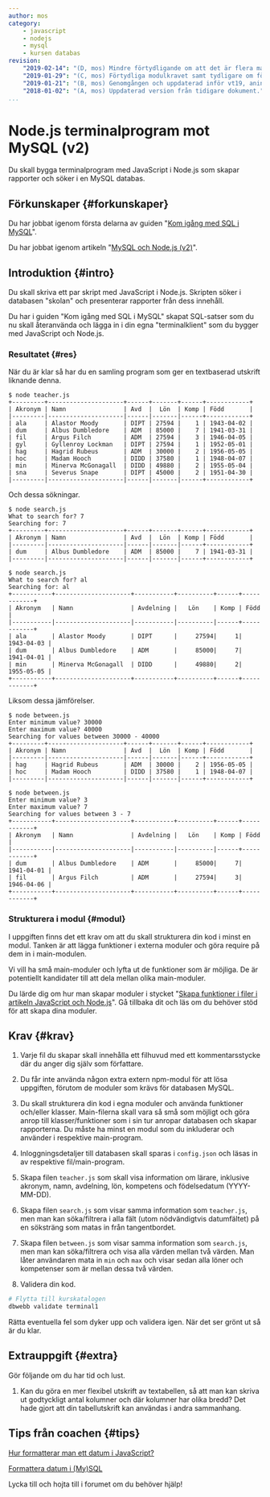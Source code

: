 ```yaml
---
author: mos
category:
    - javascript
    - nodejs
    - mysql
    - kursen databas
revision:
    "2019-02-14": "(D, mos) Mindre förtydligande om att det är flera main-program."
    "2019-01-29": "(C, mos) Förtydliga modulkravet samt tydligare om förväntade utskrifter."
    "2019-01-21": "(B, mos) Genomgången och uppdaterad inför vt19, aningen nya uppgifter."
    "2018-01-02": "(A, mos) Uppdaterad version från tidigare dokument."
...
```

Node.js terminalprogram mot MySQL (v2)
==================================

Du skall bygga terminalprogram med JavaScript i Node.js som skapar rapporter och söker i en MySQL databas.


<!--more-->



Förkunskaper {#forkunskaper}
-----------------------

Du har jobbat igenom första delarna av guiden "[Kom igång med SQL i MySQL](guide/kom-igang-med-sql-i-mysql/grunderna)".

Du har jobbat igenom artikeln "[MySQL och Node.js (v2)](kunskap/mysql-och-nodejs-v2)".



Introduktion {#intro}
-----------------------

Du skall skriva ett par skript med JavaScript i Node.js. Skripten söker i databasen "skolan" och presenterar rapporter från dess innehåll.

Du har i guiden "Kom igång med SQL i MySQL" skapat SQL-satser som du nu skall återanvända och lägga in i din egna "terminalklient" som du bygger med JavaScript och Node.js.



### Resultatet {#res}

När du är klar så har du en samling program som ger en textbaserad utskrift liknande denna.

```text
$ node teacher.js
+---------+---------------------+------+-------+------+------------+
| Akronym | Namn                | Avd  |  Lön  | Komp | Född       |
|---------|---------------------|------|-------|------+------------+
| ala     | Alastor Moody       | DIPT | 27594 |    1 | 1943-04-02 |
| dum     | Albus Dumbledore    | ADM  | 85000 |    7 | 1941-03-31 |
| fil     | Argus Filch         | ADM  | 27594 |    3 | 1946-04-05 |
| gyl     | Gyllenroy Lockman   | DIPT | 27594 |    1 | 1952-05-01 |
| hag     | Hagrid Rubeus       | ADM  | 30000 |    2 | 1956-05-05 |
| hoc     | Madam Hooch         | DIDD | 37580 |    1 | 1948-04-07 |
| min     | Minerva McGonagall  | DIDD | 49880 |    2 | 1955-05-04 |
| sna     | Severus Snape       | DIPT | 45000 |    2 | 1951-04-30 |
|---------|---------------------|------|-------|------+------------+
```

Och dessa sökningar.

```text
$ node search.js
What to search for? 7
Searching for: 7
+---------+---------------------+------+-------+------+------------+
| Akronym | Namn                | Avd  |  Lön  | Komp | Född       |
|---------|---------------------|------|-------|------+------------+
| dum     | Albus Dumbledore    | ADM  | 85000 |    7 | 1941-03-31 |
|---------|---------------------|------|-------|------+------------+
```

```text
$ node search.js
What to search for? al
Searching for: al
+-----------+---------------------+-----------+----------+------+------------+ 
| Akronym   | Namn                | Avdelning |   Lön    | Komp | Född       | 
|-----------|---------------------|-----------|----------|------+------------+ 
| ala       | Alastor Moody       | DIPT      |     27594|     1| 1943-04-03 | 
| dum       | Albus Dumbledore    | ADM       |     85000|     7| 1941-04-01 | 
| min       | Minerva McGonagall  | DIDD      |     49880|     2| 1955-05-05 | 
+-----------+---------------------+-----------+----------+------+------------+ 
```

Liksom dessa jämförelser.

```text
$ node between.js
Enter minimum value? 30000
Enter maximum value? 40000
Searching for values between 30000 - 40000
+---------+---------------------+------+-------+------+------------+
| Akronym | Namn                | Avd  |  Lön  | Komp | Född       |
|---------|---------------------|------|-------|------+------------+
| hag     | Hagrid Rubeus       | ADM  | 30000 |    2 | 1956-05-05 |
| hoc     | Madam Hooch         | DIDD | 37580 |    1 | 1948-04-07 |
|---------|---------------------|------|-------|------+------------+
```

```text
$ node between.js
Enter minimum value? 3
Enter maximum value? 7
Searching for values between 3 - 7
+-----------+---------------------+-----------+----------+------+------------+
| Akronym   | Namn                | Avdelning |   Lön    | Komp | Född       |
|-----------|---------------------|-----------|----------|------+------------+
| dum       | Albus Dumbledore    | ADM       |     85000|     7| 1941-04-01 |
| fil       | Argus Filch         | ADM       |     27594|     3| 1946-04-06 |
+-----------+---------------------+-----------+----------+------+------------+
```

### Strukturera i modul {#modul}

I uppgiften finns det ett krav om att du skall strukturera din kod i minst en modul. Tanken är att lägga funktioner i externa moduler och göra require på dem in i main-modulen.

Vi vill ha små main-moduler och lyfta ut de funktioner som är möjliga. De är potentiellt kandidater till att dela mellan olika main-moduler.

Du lärde dig om hur man skapar moduler i stycket "[Skapa funktioner i filer i artikeln JavaScript och Node.js](https://dbwebb.se/kunskap/javascript-och-nodejs#funcfil)". Gå tillbaka dit och läs om du behöver stöd för att skapa dina moduler.



Krav {#krav}
-----------------------

1. Varje fil du skapar skall innehålla ett filhuvud med ett kommentarsstycke där du anger dig själv som författare.

1. Du får inte använda någon extra extern npm-modul för att lösa uppgiften, förutom de moduler som krävs för databasen MySQL.

1. Du skall strukturera din kod i egna moduler och använda funktioner och/eller klasser. Main-filerna skall vara så små som möjligt och göra anrop till klasser/funktioner som i sin tur anropar databasen och skapar rapporterna. Du måste ha minst en modul som du inkluderar och använder i respektive main-program.

1. Inloggningsdetaljer till databasen skall sparas i `config.json` och läsas in av respektive fil/main-program.

1. Skapa filen `teacher.js` som skall visa information om lärare, inklusive akronym, namn, avdelning, lön, kompetens och födelsedatum (YYYY-MM-DD).

1. Skapa filen `search.js` som visar samma information som `teacher.js`, men man kan söka/filtrera i alla fält (utom nödvändigtvis datumfältet) på en söksträng som matas in från tangentbordet.

1. Skapa filen `between.js` som visar samma information som `search.js`, men man kan söka/filtrera och visa alla värden mellan två värden. Man låter användaren mata in `min` och `max` och visar sedan alla löner och kompetenser som är mellan dessa två värden.

1. Validera din kod.

```bash
# Flytta till kurskatalogen
dbwebb validate terminal1
```

Rätta eventuella fel som dyker upp och validera igen. När det ser grönt ut så är du klar.



Extrauppgift {#extra}
-----------------------

Gör följande om du har tid och lust.

1. Kan du göra en mer flexibel utskrift av textabellen, så att man kan skriva ut godtyckligt antal kolumner och där kolumner har olika bredd? Det hade gjort att din tabellutskrift kan användas i andra sammanhang.



Tips från coachen {#tips}
-----------------------

[Hur formatterar man ett datum i JavaScript?](t/8220)

[Formattera datum i (My)SQL](t/8222)

Lycka till och hojta till i forumet om du behöver hjälp!
